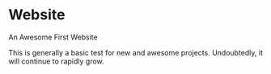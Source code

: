 # Website
An Awesome First Website



This is generally a basic test for new and awesome projects. Undoubtedly, it will continue to rapidly grow.
